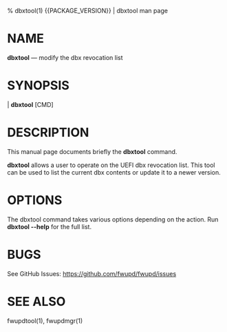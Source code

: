 % dbxtool(1) {{PACKAGE_VERSION}} | dbxtool man page

NAME
====

**dbxtool** — modify the dbx revocation list

SYNOPSIS
========

| **dbxtool** [CMD]

DESCRIPTION
===========

This manual page documents briefly the **dbxtool** command.

**dbxtool** allows a user to operate on the UEFI dbx revocation list.
This tool can be used to list the current dbx contents or update it to a newer version.

OPTIONS
=======

The dbxtool command takes various options depending on the action.
Run **dbxtool --help** for the full list.

BUGS
====

See GitHub Issues: <https://github.com/fwupd/fwupd/issues>

SEE ALSO
========

fwupdtool(1), fwupdmgr(1)
